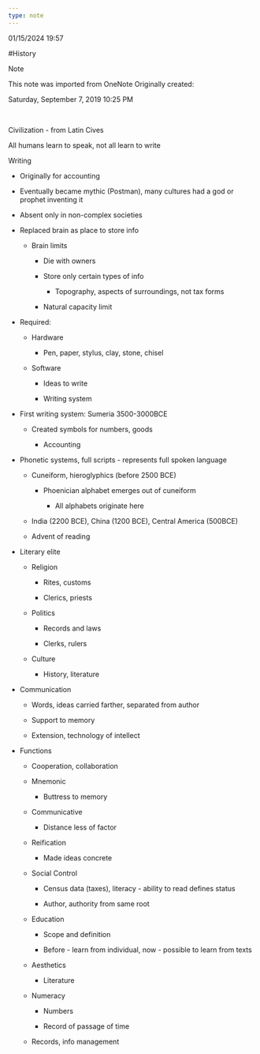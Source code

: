 ```yaml
---
type: note
---
```

01/15/2024 19:57

  #History 

>[!note]
>This note was imported from OneNote 
>Originally created:
>
>Saturday, September 7, 2019
>10:25 PM

 

Civilization - from Latin Cives

All humans learn to speak, not all learn to write

Writing

-   Originally for accounting

-   Eventually became mythic (Postman), many cultures had a god or prophet inventing it

-   Absent only in non-complex societies

-   Replaced brain as place to store info

    -   Brain limits

        -   Die with owners

        -   Store only certain types of info

            -   Topography, aspects of surroundings, not tax forms

        -   Natural capacity limit

-   Required:

    -   Hardware

        -   Pen, paper, stylus, clay, stone, chisel

    -   Software

        -   Ideas to write

        -   Writing system

-   First writing system: Sumeria 3500-3000BCE

    -   Created symbols for numbers, goods

        -   Accounting

-   Phonetic systems, full scripts - represents full spoken language

    -   Cuneiform, hieroglyphics (before 2500 BCE)

        -   Phoenician alphabet emerges out of cuneiform

            -   All alphabets originate here

    -   India (2200 BCE), China (1200 BCE), Central America (500BCE)

    -   Advent of reading

-   Literary elite

    -   Religion

        -   Rites, customs

        -   Clerics, priests

    -   Politics

        -   Records and laws

        -   Clerks, rulers

    -   Culture

        -   History, literature

-   Communication

    -   Words, ideas carried farther, separated from author

    -   Support to memory

    -   Extension, technology of intellect

-   Functions

    -   Cooperation, collaboration

    -   Mnemonic

        -   Buttress to memory

    -   Communicative

        -   Distance less of factor

    -   Reification

        -   Made ideas concrete

    -   Social Control

        -   Census data (taxes), literacy - ability to read defines status

        -   Author, authority from same root

    -   Education

        -   Scope and definition

        -   Before - learn from individual, now - possible to learn from texts

    -   Aesthetics

        -   Literature

    -   Numeracy

        -   Numbers

        -   Record of passage of time

    -   Records, info management

